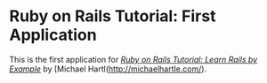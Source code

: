 # Ruby on Rails Tutorial: First Application

This is the first application for
[*Ruby on Rails Tutorial: Learn Rails by Example*](http://railstutorial.org/)
by [Michael Hartl(http://michaelhartle.com/).
